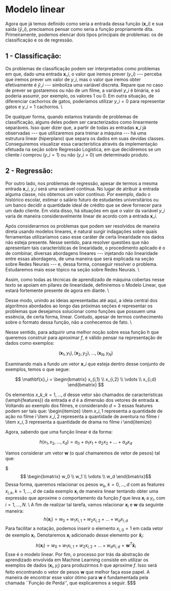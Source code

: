 # Modelo linear



Agora que já temos definido como seria a entrada dessa função ($\textbf{x}\_i)$ e sua saída ($\hat{y}\_i$), precisamos pensar como seria a função propriamente dita. Primeiramente, podemos elencar dois tipos principais de problemas: os de classificação e os de regressão.

## 1 - Classificação:

Os problemas de classificação podem ser interpretados como problemas em que, dado uma entrada $\textbf{x}\_i$, o valor que iremos prever ($y\_i$) --- perceba que iremos prever um valor de $y\_i$, mas o valor que iremos obter efetivamente é $\hat{y}\_i$ --- simboliza uma variável discreta. Repare que no caso de prever se gostaremos ou não de um filme, a variável $y\_i$ é binária, e só poderia assumir, por exemplo, os valores $1$ ou $0$. Em outra situação, de diferenciar cachorros de gatos, poderíamos utilizar $y\_i = 0$ para representar gatos e $y\_i = 1$ cachorros. \\

De qualquer forma, quando estamos tratando de problemas de classificação, alguns deles podem ser caracterizados como linearmente separáveis. Isso quer dizer que, a partir de todas as entradas $\textbf{x}\_i$ já observadas --- que utilizaremos para treinar a máquina --- há uma estrutura linear (hiperplano) que separa os dados em suas devidas classes. Conseguiremos visualizar essa característica através da implementação efetuada na seção sobre Regressão Logística, em que decidiremos se um cliente $i$ comprou ($y\_i = 1$) ou não ($y\_i = 0$) um determinado produto.

## 2 - Regressão:

Por outro lado, nos problemas de regressão, apesar de termos a mesma entrada $\textbf{x}\_i$, $y\_i$ será uma variável contínua. No lugar de atribuir à entrada alguma classe, nós obtemos um valor contínuo. Por exemplo, dado o histórico escolar, estimar o salário futuro de estudantes universitários ou um banco decidir a quantidade ideal de crédito que se deve fornecer para um dado cliente. Em vista disso, há situações em que o valor da variável $y\_i$ varia de maneira consideravelmente linear de acordo com a entrada $\textbf{x}\_i$.





Após considerarmos os problemas que podem ser resolvidos de maneira direta usando modelos lineares, é natural surgir indagações sobre quais ferramentas utilizaríamos caso esse caráter de certa linearidade nos dados não esteja presente. Nesse sentido, para resolver questões que não apresentam tais características de linearidade, o procedimento aplicado é o de combinar, diversas abordagens lineares --- injetando não linearidade entre essas abordagens, de uma maneira que será explicada na seção sobre Redes Neurais --- e, dessa forma, conseguir resolver o problema. Estudaremos mais esse tópico na seção sobre Redes Neurais. \\

Assim, como todas as técnicas de aprendizado de máquina cobertas nesse texto se apoiam em pilares de linearidade, definiremos o Modelo Linear, que estará fortemente presente de agora em diante. \\

Desse modo, unindo as ideias apresentadas até aqui, a ideia central dos algoritmos abordados ao longo das próximas seções é representar os problemas que desejamos solucionar como funções que possuem uma essência, de certa forma, linear. Contudo, apesar de termos conhecimento sobre o formato dessa função, não a conhecemos de fato. \\

Nesse sentido, para adquirir uma melhor noção sobre essa função $h$ que queremos construir para aproximar $f$, é válido pensar na representação de dados como exemplos:

$$
(\textbf{x}_1, y_1) , (\textbf{x}_2, y_2), \ldots, (\textbf{x}_N, y_N)
$$

Examinando mais a fundo um vetor $\mathbf{x}\_i$ que esteja dentro desse conjunto de exemplos, temos o que segue:

$$
\mathbf{x}_i = \begin{bmatrix} x_{i,1} \\ x_{i,2} \\ \vdots \\ x_{i,d} \end{bmatrix}
$$

Os elementos $x\_k, ; k = 1, \ldots, d$ desse vetor são chamados de características (\emph{features}) da entrada e $d$ é a dimensão dos vetores de entrada $\mathbf{x}$. Voltando ao exemplo dos filmes, e considerando $d = 3$ essas features podem ser tais que: \begin{itemize} \item $x\_{i,1}$ representa a quantidade de ação no filme $i$ \item $x\_{i,2}$ representa a quantidade de aventura no filme $i$ \item $x\_{i,3}$ representa a quantidade de drama no filme $i$ \end{itemize}

Agora, sabendo que uma função linear é da forma:

$$
h(x_1,x_2,\ldots,x_d) = a_0 + a_1x_1 + a_2x_2 + \ldots + a_dx_d
$$

Vamos considerar um vetor $\mathbf{w}$ (o qual chamaremos de vetor de pesos) tal que:

$$$
\begin{bmatrix} w_0 \\ w_1 \\ \vdots \\ w_d \end{bmatrix}$$ Dessa forma, queremos relacionar os pesos $w_k, \; k = 0,\ldots, d$ com as features $x_{i,k}, \; k = 1,\ldots,d$ de cada exemplo $\mathbf{x}_i$ de maneira linear tentando obter uma expressão que aproxime o comportamento da função $f$ que leva $\mathbf{x}_i$ a $y_i$, com $i = 1, \ldots, N$. \\ A fim de realizar tal tarefa, vamos relacionar $\mathbf{x}_i$ e $\mathbf{w}$ da seguinte maneira: $$h(\mathbf{x}_i) = w_0 + w_1x_{i,1}+ w_2x_{i,2} + \ldots + w_dx_{i,d}$$ Para facilitar a notação, podemos inserir o elemento $x_{i,0} = 1$ em cada vetor de exemplo $\mathbf{x}_i$. Denotaremos $\mathbf{x}_i$ adicionado desse elemento por $\mathbf{\tilde{x}}_i$: $$h(\mathbf{x}_i) = w_0 + w_1x_{i,1}+ w_2x_{i,2} + \ldots + w_dx_{i,d} = \mathbf{w}^T\mathbf{\tilde{x}}_i$$ Esse é o modelo linear. Por fim, o processo por trás da abstração de aprendizado envolvida em Machine Learning consiste em utilizar os exemplos de dados $(\mathbf{x}_i, y_i)$ para produzirmos $h$ que aproxime $f$. Isso será feito encontrando o vetor de pesos $\mathbf{w}$ que melhor faça esse papel. A maneira de encontrar esse valor ótimo para $\mathbf{w}$ é fundamentada pela chamada ``Função de Perda'', que explicaremos a seguir.
$$$
